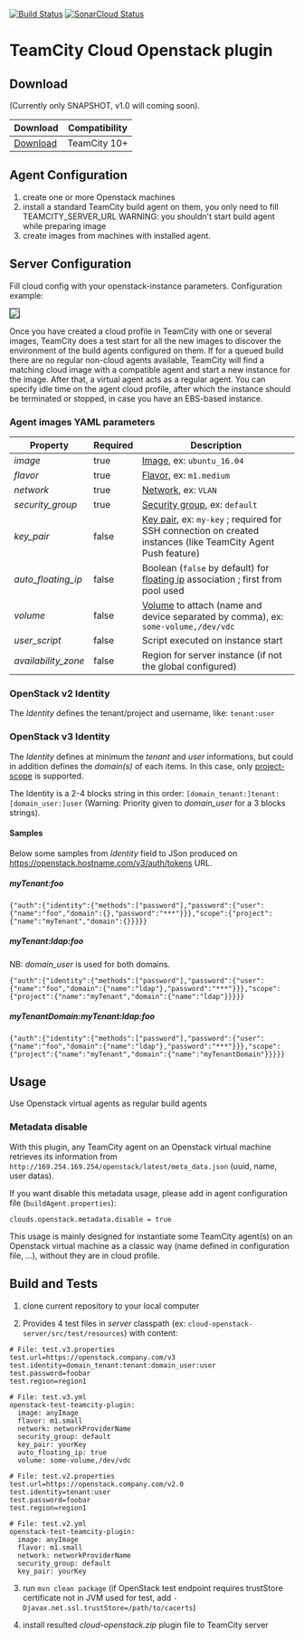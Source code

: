 [![Build Status](https://teamcity.jetbrains.com/app/rest/builds/buildType:TeamCityThirdPartyPlugins_OpenStackCloudSupport_BuildSnapshotIntegration/statusIcon)](https://teamcity.jetbrains.com/viewType.html?buildTypeId=TeamCityThirdPartyPlugins_OpenStackCloudSupport_BuildSnapshotIntegration) [![SonarCloud Status](https://sonarcloud.io/api/project_badges/measure?project=jetbrains.buildServer.clouds:cloud-openstack&metric=alert_status)](https://sonarcloud.io/dashboard?id=jetbrains.buildServer.clouds:cloud-openstack)

# TeamCity Cloud Openstack plugin

## Download

(Currently only SNAPSHOT, v1.0 will coming soon).

| Download | Compatibility |
|----------|---------------|
| [Download](https://teamcity.jetbrains.com/repository/download/TeamCityThirdPartyPlugins_OpenStackCloudSupport_BuildSnapshotIntegration/.lastSuccessful/cloud-openstack.zip?guest=1) | TeamCity 10+ |

## Agent Configuration

1. create one or more Openstack machines
2. install a standard TeamCity build agent on them, you only need to fill TEAMCITY_SERVER_URL
WARNING: you shouldn't start build agent while preparing image
3. create images from machines with installed agent.

## Server Configuration

Fill cloud config with your openstack-instance parameters.
Configuration example:
<dl>
  <img src=http://img-fotki.yandex.ru/get/6805/95491511.0/0_111539_69e1c98b_XXL border=1></img>
</dl>

Once you have created a cloud profile in TeamCity with one or several images, TeamCity does a test start for all the new images to discover the environment of the build agents configured on them. 
If for a queued build there are no regular non-cloud agents available, TeamCity will find a matching cloud image with a compatible agent and start a new instance for the image. After that, a virtual agent acts as a regular agent.
You can specify idle time on the agent cloud profile, after which the instance should be terminated or stopped, in case you have an EBS-based instance.

### Agent images YAML parameters

| **Property**        | **Required** | **Description** |
|---------------------|--------------|-----------------|
| *image*             | true         | [Image](https://docs.openstack.org/glance/latest/admin/manage-images.html), ex: `ubuntu_16.04` |
| *flavor*            | true         | [Flavor](https://docs.openstack.org/horizon/latest/admin/manage-flavors.html), ex: `m1.medium` |
| *network*           | true         | [Network](https://developer.openstack.org/api-ref/network/v2/index.html#general-api-overview), ex: `VLAN` |
| *security_group*    | true         | [Security group](https://docs.openstack.org/nova/latest/admin/security-groups.html), ex: `default` |
| *key_pair*          | false        | [Key pair](https://docs.openstack.org/horizon/latest/user/configure-access-and-security-for-instances.html), ex: `my-key` ; required for SSH connection on created instances (like TeamCity Agent Push feature) |
| *auto_floating_ip*  | false        | Boolean (`false` by default) for [floating ip](https://docs.openstack.org/ocata/user-guide/cli-manage-ip-addresses.html) association ; first from pool used |
| *volume*            | false        | [Volume](https://docs.openstack.org/cinder/latest/cli/cli-manage-volumes.html) to attach (name and device separated by comma), ex: `some-volume,/dev/vdc`
| *user_script*       | false        | Script executed on instance start |
| *availability_zone* | false        | Region for server instance (if not the global configured)

### OpenStack v2 Identity

The *Identity* defines the tenant/project and username, like: `tenant:user`

### OpenStack v3 Identity

The *Identity* defines at minimum the *tenant* and *user* informations, but could in addition defines the *domain(s)* of each items. In this case, only [project-scope](https://docs.openstack.org/keystone/queens/api_curl_examples.html#project-scoped) is supported.

The Identity is a 2-4 blocks string in this order: `[domain_tenant:]tenant:[domain_user:]user` (Warning: Priority given to *domain_user* for a 3 blocks strings).

#### Samples

Below some samples from *Identity* field to JSon produced on https://openstack.hostname.com/v3/auth/tokens URL.

##### myTenant:foo

```
{"auth":{"identity":{"methods":["password"],"password":{"user":{"name":"foo","domain":{},"password":"***"}}},"scope":{"project":{"name":"myTenant","domain":{}}}}}
```

##### myTenant:ldap:foo 

NB: *domain_user* is used for both domains.

```
{"auth":{"identity":{"methods":["password"],"password":{"user":{"name":"foo","domain":{"name":"ldap"},"password":"***"}}},"scope":{"project":{"name":"myTenant","domain":{"name":"ldap"}}}}}
```

##### myTenantDomain:myTenant:ldap:foo 

```
{"auth":{"identity":{"methods":["password"],"password":{"user":{"name":"foo","domain":{"name":"ldap"},"password":"***"}}},"scope":{"project":{"name":"myTenant","domain":{"name":"myTenantDomain"}}}}}
```

## Usage

Use Openstack virtual agents as regular build agents


### Metadata disable

With this plugin, any TeamCity agent on an Openstack virtual machine retrieves its information from `http://169.254.169.254/openstack/latest/meta_data.json` (uuid, name, user datas).

If you want disable this metadata usage, please add in agent configuration file (`buildAgent.properties`):

```
clouds.openstack.metadata.disable = true
```

This usage is mainly designed for instantiate some TeamCity agent(s) on an Openstack virtual machine as a classic way (name defined in configuration file, ...), without they are in cloud profile.

## Build and Tests

1. clone current repository to your local computer

2. Provides 4 test files in *server* classpath (ex: `cloud-openstack-server/src/test/resources`) with content:

```
# File: test.v3.properties
test.url=https://openstack.company.com/v3
test.identity=domain_tenant:tenant:domain_user:user
test.password=foobar
test.region=region1
```

```
# File: test.v3.yml
openstack-test-teamcity-plugin:
  image: anyImage
  flavor: m1.small
  network: networkProviderName
  security_group: default
  key_pair: yourKey
  auto_floating_ip: true  
  volume: some-volume,/dev/vdc  
```

```
# File: test.v2.properties
test.url=https://openstack.company.com/v2.0
test.identity=tenant:user
test.password=foobar
test.region=region1
```

```
# File: test.v2.yml
openstack-test-teamcity-plugin:
  image: anyImage
  flavor: m1.small
  network: networkProviderName
  security_group: default
  key_pair: yourKey
```  

3. run `mvn clean package` (if OpenStack test endpoint requires trustStore certificate not in JVM used for test, add `-Djavax.net.ssl.trustStore=/path/to/cacerts`)

4. install resulted *cloud-openstack.zip* plugin file to TeamCity server
